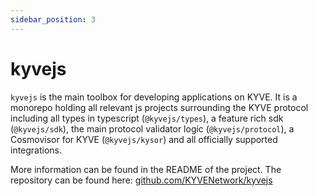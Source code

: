 ```yaml
---
sidebar_position: 3
---
```


# kyvejs

`kyvejs` is the main toolbox for developing applications on KYVE. It is a monorepo holding all relevant js projects surrounding the KYVE protocol including all types in typescript (`@kyvejs/types`), a feature rich sdk (`@kyvejs/sdk`), the main protocol validator logic (`@kyvejs/protocol`), a Cosmovisor for KYVE (`@kyvejs/kysor`) and all officially supported integrations.

More information can be found in the README of the project. The repository can be found here: [github.com/KYVENetwork/kyvejs](https://github.com/KYVENetwork/kyvejs)
